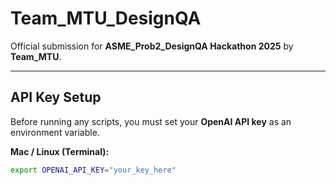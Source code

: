 # Team_MTU_DesignQA
Official submission for **ASME_Prob2_DesignQA Hackathon 2025** by **Team_MTU**.

---

## API Key Setup
Before running any scripts, you must set your **OpenAI API key** as an environment variable.

**Mac / Linux (Terminal):**
```bash
export OPENAI_API_KEY="your_key_here"

